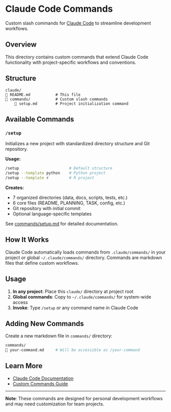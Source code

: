 # Claude Code Commands

Custom slash commands for [Claude Code](https://claude.com/claude-code) to streamline development workflows.

## Overview

This directory contains custom commands that extend Claude Code functionality with project-specific workflows and conventions.

## Structure

```
claude/
   README.md           # This file
   commands/           # Custom slash commands
       setup.md        # Project initialization command
```

## Available Commands

### `/setup`

Initializes a new project with standardized directory structure and Git repository.

**Usage:**
```bash
/setup                      # Default structure
/setup --template python    # Python project
/setup --template r         # R project
```

**Creates:**
- 7 organized directories (data, docs, scripts, tests, etc.)
- 6 core files (README, PLANNING, TASK, config, etc.)
- Git repository with initial commit
- Optional language-specific templates

See [commands/setup.md](commands/setup.md) for detailed documentation.

## How It Works

Claude Code automatically loads commands from `.claude/commands/` in your project or global `~/.claude/commands/` directory. Commands are markdown files that define custom workflows.

## Usage

1. **In any project**: Place this `claude/` directory at project root
2. **Global commands**: Copy to `~/.claude/commands/` for system-wide access
3. **Invoke**: Type `/setup` or any command name in Claude Code

## Adding New Commands

Create a new markdown file in `commands/` directory:

```bash
commands/
   your-command.md     # Will be accessible as /your-command
```

## Learn More

- [Claude Code Documentation](https://docs.claude.com/en/docs/claude-code)
- [Custom Commands Guide](https://docs.claude.com/en/docs/claude-code/custom-commands)

---

**Note**: These commands are designed for personal development workflows and may need customization for team projects.
